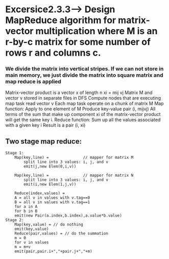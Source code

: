 # Excersice2.3.3--> Design MapReduce algorithm for matrix-vector multiplication where M is an r-by-c matrix for some number of rows r and columns c.

### We divide the matrix into vertical stripes. If we can not store in main memory, we just divide the matrix into square matrix and map reduce is applied 

Matrix-vector product is a vector x of length n xi = mij vj 
Matrix M and vector v stored in separate files in DFS
Compute nodes that are executing map task read vector v
Each map task operate on a chunk of matrix M
Map function: 
Apply to one element of M 
Produce key-value pair (i, mijvj)
All terms of the sum that make up component xi of the matrix-vector product will get the same key i.
Reduce function:
Sum up all the values associated with a given key i
Result is a pair (i, xi)

## Two stage map reduce:
	Stage 1:
        Map(key,line) =               // mapper for matrix M
            split line into 3 values: i, j, and v
            emit(j,new Elem(0,i,v))

        Map(key,line) =               // mapper for matrix N
            split line into 3 values: i, j, and v
            emit(i,new Elem(1,j,v))

        Reduce(index,values) =
        A = all v in values with v.tag==0
        B = all v in values with v.tag==1
        for a in A
        for b in B
        emit(new Pair(a.index,b.index),a.value*b.value)
    Stage 2:
        Map(key,value) = // do nothing
        emit(key,value)
        Reduce(pair,values) = // do the summation
        m = 0
        for v in values
        m = m+v
        emit(pair,pair.i+","+pair.j+","+m)


